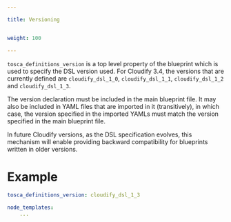 ```yaml
---

title: Versioning


weight: 100

---
```


`tosca_definitions_version` is a top level property of the blueprint which is used to specify the DSL version used.
For Cloudify 3.4, the versions that are currently defined are `cloudify_dsl_1_0`, `cloudify_dsl_1_1`, `cloudify_dsl_1_2` and `cloudify_dsl_1_3`.

The version declaration must be included in the main blueprint file. It may also be included in YAML files that are imported in it (transitively), in which case, the version specified in the imported YAMLs must match the version specified in the main blueprint file.

In future Cloudify versions, as the DSL specification evolves, this mechanism will enable providing backward compatibility for blueprints written in older versions.
<br>

# Example
```yaml
tosca_definitions_version: cloudify_dsl_1_3

node_templates:
    ...
```
